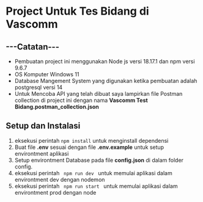 # Project Untuk Tes Bidang di Vascomm

## ---Catatan---
- Pembuatan project ini menggunakan Node js versi 18.17.1 dan npm versi 9.6.7
- OS Komputer Windows 11
- Database Mangement System yang digunakan ketika pembuatan adalah postgresql versi 14
- Untuk Mencoba API yang telah dibuat saya lampirkan file Postman collection di project ini dengan nama <strong>Vascomm Test Bidang.postman_collection.json</strong>

## Setup dan Instalasi
1. eksekusi perintah <code>npm install</code> untuk menginstall dependensi
2. Buat file <strong>.env</strong> sesuai dengan file <strong>.env.example</strong> untuk setup environtment aplikasi
3. Setup environtment Database pada file <strong>config.json</strong> di dalam folder config.
4. eksekusi perintah <code> npm run dev </code> untuk memulai aplikasi dalam environtment dev dengan nodemon
5. eksekusi perintah <code> npm run start </code> untuk memulai aplikasi dalam environtment prod dengan node 